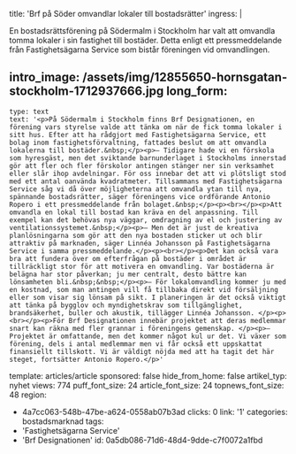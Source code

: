 title: 'Brf på Söder omvandlar lokaler till bostadsrätter'
ingress: |
  <p>En bostadsrättsförening på Södermalm i Stockholm har valt att omvandla tomma lokaler i sin fastighet till bostäder. Detta enligt ett pressmeddelande från Fastighetsägarna Service som bistår föreningen vid omvandlingen.
  </p>
  
intro_image: /assets/img/12855650-hornsgatan-stockholm-1712937666.jpg
long_form:
  -
    type: text
    text: '<p>På Södermalm i Stockholm finns Brf Designationen, en förening vars styrelse valde att tänka om när de fick tomma lokaler i sitt hus. Efter att ha rådgjort med Fastighetsägarna Service, ett bolag inom fastighetsförvaltning, fattades beslut om att omvandla lokalerna till bostäder.&nbsp;</p><p>– Tidigare hade vi en förskola som hyresgäst, men det sviktande barnunderlaget i Stockholms innerstad gör att fler och fler förskolor antingen stänger ner sin verksamhet eller slår ihop avdelningar. För oss innebar det att vi plötsligt stod med ett antal oanvända kvadratmeter. Tillsammans med Fastighetsägarna Service såg vi då över möjligheterna att omvandla ytan till nya, spännande bostadsrätter, säger föreningens vice ordförande Antonio Ropero i ett pressmeddelande från bolaget.&nbsp;</p><p><br></p><p>Att omvandla en lokal till bostad kan kräva en del anpassning. Till exempel kan det behövas nya väggar, omdragning av el och justering av ventilationssystemet.&nbsp;</p><p>– Men det är just de kreativa planlösningarna som gör att den nya bostaden sticker ut och blir attraktiv på marknaden, säger Linnéa Johansson på Fastighetsägarna Service i samma pressmeddelande.</p><p><br></p><p>Det kan också vara bra att fundera över om efterfrågan på bostäder i området är tillräckligt stor för att motivera en omvandling. Var bostäderna är belägna har stor påverkan; ju mer centralt, desto bättre kan lönsamheten bli.&nbsp;&nbsp;</p><p>– För lokalomvandling kommer ju med en kostnad, som man antingen vill få tillbaka direkt vid försäljning eller som visar sig lönsam på sikt. I planeringen är det också viktigt att tänka på bygglov och myndighetskrav som tillgänglighet, brandsäkerhet, buller och akustik, tillägger Linnéa Johansson. </p><p><br></p><p>För Brf Designationen innebär projektet att deras medlemmar snart kan räkna med fler grannar i föreningens gemenskap. </p><p>– Projektet är omfattande, men det kommer något kul ur det. Vi växer som förening, dels i antal medlemmar men vi får också ett uppskattat finansiellt tillskott. Vi är väldigt nöjda med att ha tagit det här steget, fortsätter Antonio Ropero.</p>'
template: articles/article
sponsored: false
hide_from_home: false
artikel_typ: nyhet
views: 774
puff_font_size: 24
article_font_size: 24
topnews_font_size: 48
region:
  - 4a7cc063-548b-47be-a624-0558ab07b3ad
clicks: 0
link: '1'
categories: bostadsmarknad
tags:
  - 'Fastighetsägarna Service'
  - 'Brf Designationen'
id: 0a5db086-71d6-48d4-9dde-c7f0072a1fbd
